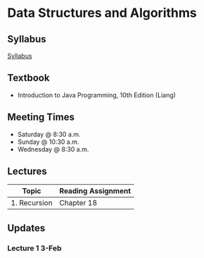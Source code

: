 # Data Structures and Algorithms

## Syllabus
[Syllabus](syllabus.md)

## Textbook

* Introduction to Java Programming, 10th Edition (Liang)

## Meeting Times

* Saturday @ 8:30 a.m.
* Sunday @ 10:30 a.m.
* Wednesday @ 8:30 a.m.


## Lectures

| Topic                                                          | Reading Assignment |
|----------------------------------------------------------------|--------------------|
| 1. Recursion    | Chapter 18            |

## Updates

### Lecture 1 3-Feb
